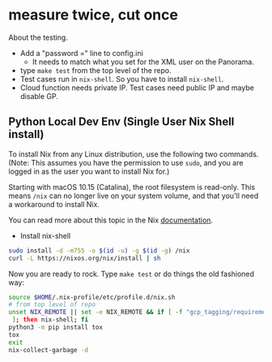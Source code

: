 # measure twice, cut once

About the testing.

* Add a "password =" line to config.ini
  * It needs to match what you set for the XML user on the Panorama.
* type `make test` from the top level of the repo.
* Test cases run in `nix-shell`. So you have to install `nix-shell`.
* Cloud function needs private IP. Test cases need public IP and maybe disable 
GP.

## Python Local Dev Env (Single User Nix Shell install)

To install Nix from any Linux distribution, use the following two commands.
(Note: This assumes you have the permission to use `sudo`, and you are logged
in as the user you want to install Nix for.)

Starting with macOS 10.15 (Catalina), the root filesystem is read-only.
This means `/nix` can no longer live on your system volume, and that you'll
need a workaround to install Nix.

You can read more about this topic in the Nix
[documentation](https://nixos.org/manual/nix/stable/#sect-macos-installation).

* Install nix-shell

```sh
sudo install -d -m755 -o $(id -u) -g $(id -g) /nix
curl -L https://nixos.org/nix/install | sh
```

Now you are ready to rock. Type `make test` or do things the old fashioned way:

```sh
source $HOME/.nix-profile/etc/profile.d/nix.sh
# from top level of repo
unset NIX_REMOTE || set -e NIX_REMOTE && if [ -f "gcp_tagging/requirements.txt"
 ]; then nix-shell; fi
python3 -m pip install tox
tox
exit
nix-collect-garbage -d
```
